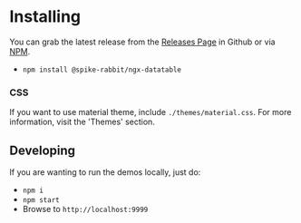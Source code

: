# Installing

You can grab the latest release from the [Releases Page](https://github.com/siemens/ngx-datatable/releases)
in Github or via [NPM](https://www.npmjs.com/package/@spike-rabbit/ngx-datatable).

- `npm install @spike-rabbit/ngx-datatable`

### CSS

If you want to use material theme, include `./themes/material.css`. For more information, visit the 'Themes' section.

## Developing

If you are wanting to run the demos locally, just do:

- `npm i`
- `npm start`
- Browse to `http://localhost:9999`
